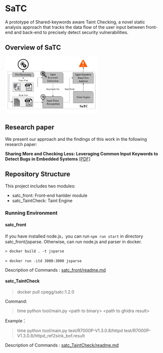 # SaTC
A prototype of Shared-keywords aware Taint Checking, a novel static analysis approach that tracks the data flow of the user input between front-end and back-end to precisely detect security vulnerabilities. 

## Overview of SaTC

<img src="SaTC-arch.png" width="60%">

## Research paper

We present our approach and the findings of this work in the following research paper:

**Sharing More and Checking Less: Leveraging Common Input Keywords to Detect Bugs in Embedded Systems** 
[[PDF]](https://www.usenix.org/system/files/sec21fall-chen-libo.pdf)  

## Repository Structure

This project includes two modules:

- satc_front: Front-end hanlder module
- satc_TaintCheck: Taint Engine 

### Running Environment

#### satc_front
If you have installed node.js，you can run `npm run start` in directory satc_front/jsparse. Otherwise, can run node.js and parser in docker.
    
    > docker build . -t jsparse

    > docker run -itd 3000:3000 jsparse

Description of Commands :
[satc_front/readme.md](satc_front/readme.md)


#### satc_TaintCheck

> docker pull cpegg/satc:1.2.0

Command:
> time python tool/main.py \<path to binary> \<path to ghidra result>

Example：
> time python tool/main.py test/R7000P-V1.3.0.8/httpd test/R7000P-V1.3.0.8/httpd_ref2sink_bof.result

Description of Commands :
[satc_TaintCheck/readme.md](satc_TaintCheck/readme.md)
